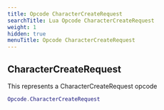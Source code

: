 ```yaml
---
title: Opcode CharacterCreateRequest
searchTitle: Lua Opcode CharacterCreateRequest
weight: 1
hidden: true
menuTitle: Opcode CharacterCreateRequest
---
```

## CharacterCreateRequest

This represents a CharacterCreateRequest opcode
```lua
Opcode.CharacterCreateRequest
```